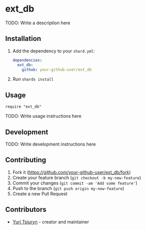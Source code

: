 # ext_db

TODO: Write a description here

## Installation

1. Add the dependency to your `shard.yml`:

   ```yaml
   dependencies:
     ext_db:
       github: your-github-user/ext_db
   ```

2. Run `shards install`

## Usage

```crystal
require "ext_db"
```

TODO: Write usage instructions here

## Development

TODO: Write development instructions here

## Contributing

1. Fork it (<https://github.com/your-github-user/ext_db/fork>)
2. Create your feature branch (`git checkout -b my-new-feature`)
3. Commit your changes (`git commit -am 'Add some feature'`)
4. Push to the branch (`git push origin my-new-feature`)
5. Create a new Pull Request

## Contributors

- [Yuri Tsiuryn](https://github.com/your-github-user) - creator and maintainer
